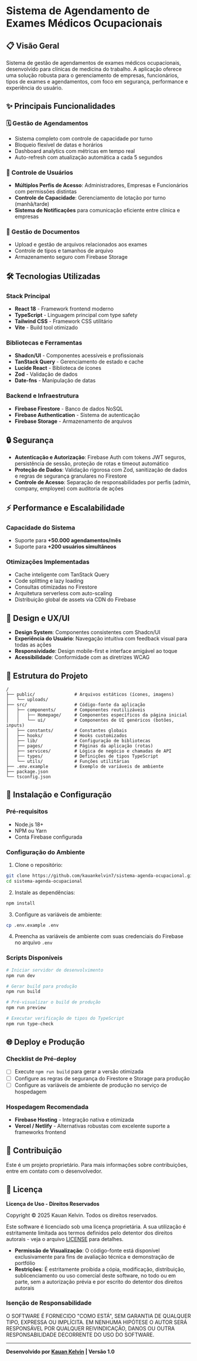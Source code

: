 # Sistema de Agendamento de Exames Médicos Ocupacionais

## 📋 Visão Geral

Sistema de gestão de agendamentos de exames médicos ocupacionais, desenvolvido para clínicas de medicina do trabalho. A aplicação oferece uma solução robusta para o gerenciamento de empresas, funcionários, tipos de exames e agendamentos, com foco em segurança, performance e experiência do usuário.

## ✨ Principais Funcionalidades

### 🗓️ Gestão de Agendamentos
- Sistema completo com controle de capacidade por turno
- Bloqueio flexível de datas e horários
- Dashboard analytics com métricas em tempo real
- Auto-refresh com atualização automática a cada 5 segundos

### 👥 Controle de Usuários
- **Múltiplos Perfis de Acesso**: Administradores, Empresas e Funcionários com permissões distintas
- **Controle de Capacidade**: Gerenciamento de lotação por turno (manhã/tarde)
- **Sistema de Notificações** para comunicação eficiente entre clínica e empresas

### 📄 Gestão de Documentos
- Upload e gestão de arquivos relacionados aos exames
- Controle de tipos e tamanhos de arquivo
- Armazenamento seguro com Firebase Storage

## 🛠️ Tecnologias Utilizadas

### Stack Principal
- **React 18** - Framework frontend moderno
- **TypeScript** - Linguagem principal com type safety
- **Tailwind CSS** - Framework CSS utilitário
- **Vite** - Build tool otimizado

### Bibliotecas e Ferramentas
- **Shadcn/UI** - Componentes acessíveis e profissionais
- **TanStack Query** - Gerenciamento de estado e cache
- **Lucide React** - Biblioteca de ícones
- **Zod** - Validação de dados
- **Date-fns** - Manipulação de datas

### Backend e Infraestrutura
- **Firebase Firestore** - Banco de dados NoSQL
- **Firebase Authentication** - Sistema de autenticação
- **Firebase Storage** - Armazenamento de arquivos

## 🔒 Segurança

- **Autenticação e Autorização**: Firebase Auth com tokens JWT seguros, persistência de sessão, proteção de rotas e timeout automático
- **Proteção de Dados**: Validação rigorosa com Zod, sanitização de dados e regras de segurança granulares no Firestore
- **Controle de Acesso**: Separação de responsabilidades por perfis (admin, company, employee) com auditoria de ações

## ⚡ Performance e Escalabilidade

### Capacidade do Sistema
- Suporte para **+50.000 agendamentos/mês**
- Suporte para **+200 usuários simultâneos**

### Otimizações Implementadas
- Cache inteligente com TanStack Query
- Code splitting e lazy loading
- Consultas otimizadas no Firestore
- Arquitetura serverless com auto-scaling
- Distribuição global de assets via CDN do Firebase

## 🎨 Design e UX/UI

- **Design System**: Componentes consistentes com Shadcn/UI
- **Experiência do Usuário**: Navegação intuitiva com feedback visual para todas as ações
- **Responsividade**: Design mobile-first e interface amigável ao toque
- **Acessibilidade**: Conformidade com as diretrizes WCAG

## 📁 Estrutura do Projeto

```
/
├── public/               # Arquivos estáticos (ícones, imagens)
│   └── uploads/
├── src/                  # Código-fonte da aplicação
│   ├── components/       # Componentes reutilizáveis
│   │   ├── Homepage/     # Componentes específicos da página inicial
│   │   └── ui/           # Componentes de UI genéricos (botões, inputs)
│   ├── constants/        # Constantes globais
│   ├── hooks/            # Hooks customizados
│   ├── lib/              # Configuração de bibliotecas
│   ├── pages/            # Páginas da aplicação (rotas)
│   ├── services/         # Lógica de negócio e chamadas de API
│   ├── types/            # Definições de tipos TypeScript
│   └── utils/            # Funções utilitárias
├── .env.example          # Exemplo de variáveis de ambiente
├── package.json
└── tsconfig.json
```

## 🚀 Instalação e Configuração

### Pré-requisitos
- Node.js 18+
- NPM ou Yarn
- Conta Firebase configurada

### Configuração do Ambiente

1. Clone o repositório:
```bash
git clone https://github.com/kauankelvin7/sistema-agenda-ocupacional.git
cd sistema-agenda-ocupacional
```

2. Instale as dependências:
```bash
npm install
```

3. Configure as variáveis de ambiente:
```bash
cp .env.example .env
```

4. Preencha as variáveis de ambiente com suas credenciais do Firebase no arquivo `.env`

### Scripts Disponíveis

```bash
# Iniciar servidor de desenvolvimento
npm run dev

# Gerar build para produção
npm run build

# Pré-visualizar o build de produção
npm run preview

# Executar verificação de tipos do TypeScript
npm run type-check
```

## 🌐 Deploy e Produção

### Checklist de Pré-deploy
- [ ] Execute `npm run build` para gerar a versão otimizada
- [ ] Configure as regras de segurança do Firestore e Storage para produção
- [ ] Configure as variáveis de ambiente de produção no serviço de hospedagem

### Hospedagem Recomendada
- **Firebase Hosting** - Integração nativa e otimizada
- **Vercel / Netlify** - Alternativas robustas com excelente suporte a frameworks frontend

## 🤝 Contribuição

Este é um projeto proprietário. Para mais informações sobre contribuições, entre em contato com o desenvolvedor.

## 📄 Licença

**Licença de Uso - Direitos Reservados**

Copyright © 2025 Kauan Kelvin. Todos os direitos reservados.

Este software é licenciado sob uma licença proprietária. A sua utilização é estritamente limitada aos termos definidos pelo detentor dos direitos autorais - veja o arquivo [LICENSE](LICENSE) para detalhes.

- **Permissão de Visualização**: O código-fonte está disponível exclusivamente para fins de avaliação técnica e demonstração de portfólio
- **Restrições**: É estritamente proibida a cópia, modificação, distribuição, sublicenciamento ou uso comercial deste software, no todo ou em parte, sem a autorização prévia e por escrito do detentor dos direitos autorais

### Isenção de Responsabilidade
O SOFTWARE É FORNECIDO "COMO ESTÁ", SEM GARANTIA DE QUALQUER TIPO, EXPRESSA OU IMPLÍCITA. EM NENHUMA HIPÓTESE O AUTOR SERÁ RESPONSÁVEL POR QUALQUER REIVINDICAÇÃO, DANOS OU OUTRA RESPONSABILIDADE DECORRENTE DO USO DO SOFTWARE.

---

**Desenvolvido por [Kauan Kelvin](LINK_DO_SEU_PERFIL) | Versão 1.0**
